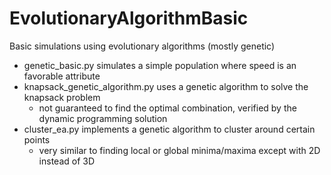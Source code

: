 # EvolutionaryAlgorithmBasic
Basic simulations using evolutionary algorithms (mostly genetic)

- genetic_basic.py simulates a simple population where speed is an favorable attribute
- knapsack_genetic_algorithm.py uses a genetic algorithm to solve the knapsack problem
  - not guaranteed to find the optimal combination, verified by the dynamic programming solution
- cluster_ea.py implements a genetic algorithm to cluster around certain points
  - very similar to finding local or global minima/maxima except with 2D instead of 3D

